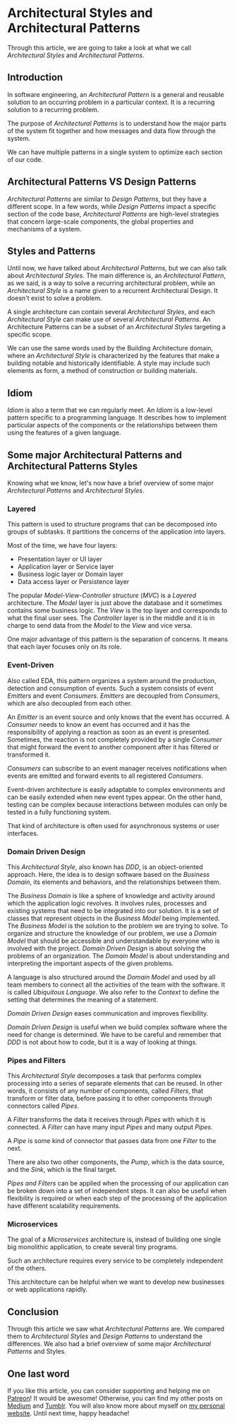 # Architectural Styles and Architectural Patterns #

Through this article, we are going to take a look at what we call _Architectural Styles_ and _Architectural Patterns_.

## Introduction ##

In software engineering, an _Architectural Pattern_ is a general and reusable solution to an occurring problem in a particular context. It is a recurring solution to a recurring problem.

The purpose of _Architectural Patterns_ is to understand how the major parts of the system fit together and how messages and data flow through the system.

We can have multiple patterns in a single system to optimize each section of our code.

## Architectural Patterns VS Design Patterns ##

_Architectural Patterns_ are similar to _Design Patterns_, but they have a different scope. In a few words, while _Design Patterns_ impact a specific section of the code base, _Architectural Patterns_ are high-level strategies that concern large-scale components, the global properties and mechanisms of a system.

## Styles and Patterns ##

Until now, we have talked about _Architectural Patterns_, but we can also talk about _Architectural Styles_. The main difference is, an _Architectural Pattern_, as we said, is a way to solve a recurring architectural problem, while an _Architectural Style_ is a name given to a recurrent Architectural Design. It doesn't exist to solve a problem.

A single architecture can contain several _Architectural Styles_, and each _Architectural Style_ can make use of several _Architectural Patterns_. An Architecture Patterns can be a subset of an _Architectural Styles_ targeting a specific scope.

We can use the same words used by the Building Architecture domain, where an _Architectural Style_ is characterized by the features that make a building notable and historically identifiable. A style may include such elements as form, a method of construction or building materials.

## Idiom ##

_Idiom_ is also a term that we can regularly meet. An _Idiom_ is a low-level pattern specific to a programming language. It describes how to implement particular aspects of the components or the relationships between them using the features of a given language. 

## Some major Architectural Patterns and Architectural Patterns Styles ##

Knowing what we know, let's now have a brief overview of some major _Architectural Patterns_ and _Architectural Styles_.

### Layered ###

This pattern is used to structure programs that can be decomposed into groups of subtasks. It partitions the concerns of the application into layers.

Most of the time, we have four layers:

* Presentation layer or UI layer
* Application layer or Service layer
* Business logic layer or Domain layer
* Data access layer or Persistence layer

The popular _Model-View-Controller structure_ (_MVC_) is a _Layered_ architecture. The _Model_ layer is just above the database and it sometimes contains some business logic. The _View_ is the top layer and corresponds to what the final user sees. The _Controller_ layer is in the middle and it is in charge to send data from the _Model_ to the _View_ and vice versa.

One major advantage of this pattern is the separation of concerns. It means that each layer focuses only on its role.

### Event-Driven ###

Also called EDA, this pattern organizes a system around the production, detection and consumption of events. Such a system consists of event _Emitters_ and event _Consumers_. _Emitters_ are decoupled from _Consumers_, which are also decoupled from each other.

An _Emitter_ is an event source and only knows that the event has occurred. A _Consumer_ needs to know an event has occurred and it has the responsibility of applying a reaction as soon as an event is presented. Sometimes, the reaction is not completely provided by a single _Consumer_ that might forward the event to another component after it has filtered or transformed it.

_Consumers_ can subscribe to an event manager receives notifications when events are emitted and forward events to all registered _Consumers_.

Event-driven architecture is easily adaptable to complex environments and can be easily extended when new event types appear. On the other hand, testing can be complex because interactions between modules can only be tested in a fully functioning system.

That kind of architecture is often used for asynchronous systems or user interfaces.

### Domain Driven Design ###

This _Architectural Style_, also known has _DDD_, is an object-oriented approach. Here, the idea is to design software based on the _Business Domain_, its elements and behaviors, and the relationships between them.

The _Business Domain_ is like a sphere of knowledge and activity around which the application logic revolves. It involves rules, processes and existing systems that need to be integrated into our solution. It is a set of classes that represent objects in the _Business Model_ being implemented. The _Business Model_ is the solution to the problem we are trying to solve. To organize and structure the knowledge of our problem, we use a _Domain Model_ that should be accessible and understandable by everyone who is involved with the project. _Domain Driven Design_ is about solving the problems of an organization. The _Domain Model_ is about understanding and interpreting the important aspects of the given problems.

A language is also structured around the _Domain Model_ and used by all team members to connect all the activities of the team with the software. It is called _Ubiquitous Language_. We also refer to the _Context_ to define the setting that determines the meaning of a statement.

_Domain Driven Design_ eases communication and improves flexibility.

_Domain Driven Design_ is useful when we build complex software where the need for change is determined. We have to be careful and remember that _DDD_ is not about how to code, but it is a way of looking at things.

### Pipes and Filters ###

This _Architectural Style_ decomposes a task that performs complex processing into a series of separate elements that can be reused. In other words, it consists of any number of components, called _Filters_, that transform or filter data, before passing it to other components through connectors called _Pipes_.

A _Filter_ transforms the data it receives through _Pipes_ with which it is connected. A _Filter_ can have many input _Pipes_ and many output _Pipes_.

A _Pipe_ is some kind of connector that passes data from one _Filter_ to the next.

There are also two other components, the _Pump_, which is the data source, and the _Sink_, which is the final target.

_Pipes and Filters_ can be applied when the processing of our application can be broken down into a set of independent steps. It can also be useful when flexibility is required or when each step of the processing of the application have different scalability requirements.

### Microservices ###

The goal of a _Microservices_ architecture is, instead of building one single big monolithic application, to create several tiny programs.

Such an architecture requires every service to be completely independent of the others.

This architecture can be helpful when we want to develop new businesses or web applications rapidly.

## Conclusion ##

Through this article we saw what _Architectural Patterns_ are. We compared them to _Architectural Styles_ and _Design Patterns_ to understand the differences. We also had a brief overview of some major _Architectural Patterns_ and Styles.

## One last word ##

If you like this article, you can consider supporting and helping me on [Patreon](https://www.patreon.com/mlbors)! It would be awesome! Otherwise, you can find my other posts on [Medium](https://medium.com/@mlbors) and [Tumblr](https://mlbors.tumblr.com/). You will also know more about myself on [my personal website](https://www.mlbors.com). Until next time, happy headache!